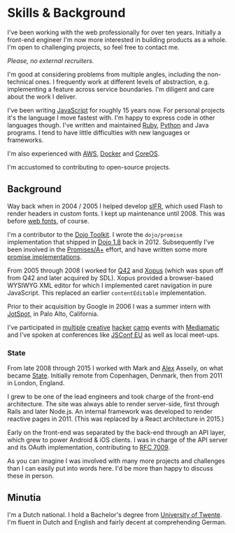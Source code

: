 # Skills & Background

I've been working with the web professionally for over ten years. Initially a
front-end engineer I'm now more interested in building products as a whole. I'm
open to challenging projects, so feel free to <a
data-email="bcd1ddced7fcd2d3cad9d1ded9ceded3ced292d2d9c8">contact me</a>.

*Please, no external recruiters.*

I'm good at considering problems from multiple angles, including the
non-technical ones. I frequently work at different levels of abstraction, e.g.
implementing a feature across service boundaries. I'm diligent and care about
the work I deliver.

I've been writing [JavaScript](https://github.com/tc39/ecma262) for roughly 15
years now. For personal projects it's the language I move fastest with. I'm
happy to express code in other languages though. I've written and maintained
[Ruby](https://www.ruby-lang.org/en/), [Python](https://www.python.org/) and
Java programs. I tend to have little difficulties with new languages or
frameworks.

I'm also experienced with [AWS](https://aws.amazon.com/),
[Docker](https://www.docker.com/) and [CoreOS](https://coreos.com/).

I'm accustomed to contributing to open-source projects.

## Background

Way back when in 2004 / 2005 I helped develop
[sIFR](http://www.mikeindustries.com/sifr), which used Flash to render headers
in custom fonts. I kept up maintenance until 2008. This was before [web
fonts](https://en.wikipedia.org/wiki/Web_Open_Font_Format), of course.

I'm a contributor to the [Dojo Toolkit](https://dojotoolkit.org/). I wrote the
`dojo/promise` implementation that shipped in [Dojo
1.8](http://dojotoolkit.org/reference-guide/1.8/dojo/promise.html) back in 2012.
Subsequently I've been involved in the [Promises/A+](https://promisesaplus.com/)
effort, and have written some more [promise implementations](/projects/legendary).

From 2005 through 2008 I worked for [Q42](https://q42.com/) and
[Xopus](https://xopus.com/) (which was spun off from Q42 and later acquired by
SDL). Xopus provided a browser-based WYSIWYG XML editor for which I implemented
caret navigation in pure JavaScript. This replaced an earlier `contentEditable`
implementation.

Prior to their acquisition by Google in 2006 I was a summer intern with
[JotSpot](https://en.wikipedia.org/wiki/Google_Sites), in Palo Alto, California.

I've participated in [multiple](http://www.mediamatic.net/22590/en/badger)
[creative](http://www.mediamatic.net/52865/en/vbird)
[hacker](http://www.mediamatic.net/105826/en/ikspin)
[camp](http://www.mediamatic.net/167692/en/wow) events with
[Mediamatic](http://www.mediamatic.net/) and I've spoken at conferences like
[JSConf EU](http://jsconf.eu) as well as local meet-ups.

### State

From late 2008 through 2015 I worked with Mark and
[Alex](https://en.wikipedia.org/wiki/Alexander_Asseily) Asseily, on what became
[State](https://state.com/). Initially remote from Copenhagen, Denmark, then
from 2011 in London, England.

I grew to be one of the lead engineers and took charge of the front-end
architecture. The site was always able to render server-side, first through
Rails and later Node.js. An internal framework was developed to render reactive
pages in 2011. (This was replaced by a React architecture in 2015.)

Early on the front-end was separated by the back-end through an API layer, which
grew to power Android & iOS clients. I was in charge of the API server and its
OAuth implementation, contributing to [RFC
7009](https://tools.ietf.org/html/rfc7009).

As you can imagine I was involved with many more projects and challenges than I
can easily put into words here. I'd be more than happy to discuss these in
person.

## Minutia

I'm a Dutch national. I hold a Bachelor's degree from [University of
Twente](https://www.utwente.nl/en/). I'm fluent in Dutch and English and fairly
decent at comprehending German.
